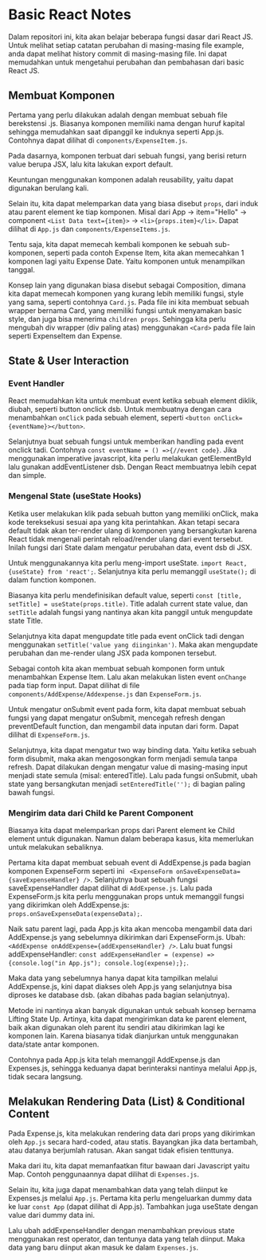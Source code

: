 # Basic React Notes

Dalam repositori ini, kita akan belajar beberapa fungsi dasar dari React JS. Untuk melihat setiap catatan perubahan di masing-masing file example, anda dapat melihat history commit di masing-masing file. Ini dapat memudahkan untuk mengetahui perubahan dan pembahasan dari basic React JS.

## Membuat Komponen

Pertama yang perlu dilakukan adalah dengan membuat sebuah file berekstensi .js. Biasanya komponen memiliki nama dengan huruf kapital sehingga memudahkan saat dipanggil ke induknya seperti App.js. Contohnya dapat dilihat di `components/ExpenseItem.js`.

Pada dasarnya, komponen terbuat dari sebuah fungsi, yang berisi return value berupa JSX, lalu kita lakukan export default.

Keuntungan menggunakan komponen adalah reusability, yaitu dapat digunakan berulang kali.

Selain itu, kita dapat melemparkan data yang biasa disebut `props`, dari induk atau parent element ke tiap komponen. Misal dari App -> item="Hello" -> component `<List Data text={item}>` -> `<li>{props.item}</li>`. Dapat dilihat di `App.js` dan `components/ExpenseItems.js`.

Tentu saja, kita dapat memecah kembali komponen ke sebuah sub-komponen, seperti pada contoh Expense Item, kita akan memecahkan 1 komponen lagi yaitu Expense Date. Yaitu komponen untuk menampilkan tanggal.

Konsep lain yang digunakan biasa disebut sebagai Composition, dimana kita dapat memecah komponen yang kurang lebih memiliki fungsi, style yang sama, seperti contohnya `Card.js`.
Pada file ini kita membuat sebuah wrapper bernama Card, yang memiliki fungsi untuk menyamakan basic style, dan juga bisa menerima `children props`. Sehingga kita perlu mengubah div wrapper (div paling atas) menggunakan `<Card>` pada file lain seperti ExpenseItem dan Expense.

## State & User Interaction

### Event Handler

React memudahkan kita untuk membuat event ketika sebuah element diklik, diubah, seperti button onclick dsb. Untuk membuatnya dengan cara menambahkan `onClick` pada sebuah element, seperti `<button onClick={eventName}></button>`.

Selanjutnya buat sebuah fungsi untuk memberikan handling pada event onclick tadi. Contohnya `const eventName = () =>{//event code}`. Jika menggunakan imperative javascript, kita perlu melakukan getElementById lalu gunakan addEventListener dsb. Dengan React membuatnya lebih cepat dan simple.

### Mengenal State (useState Hooks)

Ketika user melakukan klik pada sebuah button yang memiliki onClick, maka kode tereksekusi sesuai apa yang kita perintahkan. Akan tetapi secara default tidak akan ter-render ulang di komponen yang bersangkutan karena React tidak mengenali perintah reload/render ulang dari event tersebut. Inilah fungsi dari State dalam mengatur perubahan data, event dsb di JSX.

Untuk menggunakannya kita perlu meng-import useState. `import React, {useState} from 'react';`. Selanjutnya kita perlu memanggil `useState();` di dalam function komponen.

Biasanya kita perlu mendefinisikan default value, seperti `const [title, setTitle] = useState(props.title)`. Title adalah current state value, dan `setTitle` adalah fungsi yang nantinya akan kita panggil untuk mengupdate state Title.

Selanjutnya kita dapat mengupdate title pada event onClick tadi dengan menggunakan `setTitle('value yang diinginkan')`. Maka akan mengupdate perubahan dan me-render ulang JSX pada komponen tersebut.

Sebagai contoh kita akan membuat sebuah komponen form untuk menambahkan Expense Item. Lalu akan melakukan listen event `onChange` pada tiap form input. Dapat dilihat di file `components/AddExpense/Addexpense.js` dan `ExpenseForm.js`.

Untuk mengatur onSubmit event pada form, kita dapat membuat sebuah fungsi yang dapat mengatur onSubmit, mencegah refresh dengan preventDefault function, dan mengambil data inputan dari form. Dapat dilihat di `ExpenseForm.js`.

Selanjutnya, kita dapat mengatur two way binding data. Yaitu ketika sebuah form disubmit, maka akan mengosongkan form menjadi semula tanpa refresh. Dapat dilakukan dengan mengatur value di masing-masing input menjadi state semula (misal: enteredTitle). Lalu pada fungsi onSubmit, ubah state yang bersangkutan menjadi `setEnteredTitle('');` di bagian paling bawah fungsi.

### Mengirim data dari Child ke Parent Component

Biasanya kita dapat melemparkan props dari Parent element ke Child element untuk digunakan. Namun dalam beberapa kasus, kita memerlukan untuk melakukan sebaliknya.

Pertama kita dapat membuat sebuah event di AddExpense.js pada bagian komponen ExpenseForm seperti ini ` <ExpenseForm onSaveExpenseData={saveExpenseHandler} />`. Selanjutnya buat sebuah fungsi saveExpenseHandler dapat dilihat di `AddExpense.js`. Lalu pada ExpenseForm.js kita perlu menggunakan props untuk memanggil fungsi yang dikirimkan oleh AddExpense.js: `props.onSaveExpenseData(expenseData);`.

Naik satu parent lagi, pada App.js kita akan mencoba mengambil data dari AddExpense.js yang sebelumnya dikirimkan dari ExpenseForm.js. Ubah: `<AddExpense onAddExpense={addExpenseHandler} />`. Lalu buat fungsi addExpenseHandler: `const addExpenseHandler = (expense) => {console.log("in App.js"); console.log(expense);};`.

Maka data yang sebelumnya hanya dapat kita tampilkan melalui AddExpense.js, kini dapat diakses oleh App.js yang selanjutnya bisa diproses ke database dsb. (akan dibahas pada bagian selanjutnya).

Metode ini nantinya akan banyak digunakan untuk sebuah konsep bernama Lifting State Up. Artinya, kita dapat mengirimkan data ke parent element, baik akan digunakan oleh parent itu sendiri atau dikirimkan lagi ke komponen lain. Karena biasanya tidak dianjurkan untuk menggunakan data/state antar komponen.

Contohnya pada App.js kita telah memanggil AddExpense.js dan Expenses.js, sehingga keduanya dapat berinteraksi nantinya melalui App.js, tidak secara langsung.

## Melakukan Rendering Data (List) & Conditional Content

Pada Expense.js, kita melakukan rendering data dari props yang dikirimkan oleh `App.js` secara hard-coded, atau statis. Bayangkan jika data bertambah, atau datanya berjumlah ratusan. Akan sangat tidak efisien tenttunya.

Maka dari itu, kita dapat memanfaatkan fitur bawaan dari Javascript yaitu Map. Contoh penggunaannya dapat dilihat di `Expenses.js`.

Selain itu, kita juga dapat menambahkan data yang telah diinput ke Expenses.js melalui `App.js`. Pertama kita perlu mengeluarkan dummy data ke luar `const App` (dapat dilihat di App.js). Tambahkan juga useState dengan value dari dummy data ini.

Lalu ubah addExpenseHandler dengan menambahkan previous state menggunakan rest operator, dan tentunya data yang telah diinput. Maka data yang baru diinput akan masuk ke dalam `Expenses.js`.
